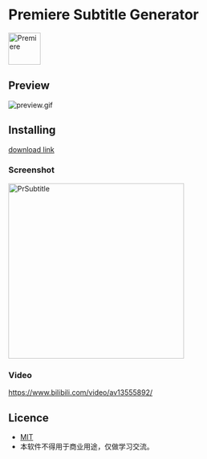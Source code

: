 # Premiere Subtitle Generator
<img src="https://gss2.bdstatic.com/-fo3dSag_xI4khGkpoWK1HF6hhy/baike/w%3D268/sign=24b4e201dd3f8794d3ff4f28ea1a0ead/5bafa40f4bfbfbed1d9537c671f0f736aec31fbe.jpg" alt="Premiere" width="64">

## Preview
![preview.gif](https://i.loli.net/2017/12/03/5a23f6a9390f5.gif)

## Installing
[download link](https://github.com/LewisTian/Premiere-Subtitle/releases)

### Screenshot
<img src="https://i.loli.net/2017/08/19/59983b985aaef.png" alt="PrSubtitle" width="350" />

### Video
https://www.bilibili.com/video/av13555892/

## Licence
- [MIT](https://github.com/LewisTian/PremiereSubtitle/blob/master/LICENSE)
- 本软件不得用于商业用途，仅做学习交流。
